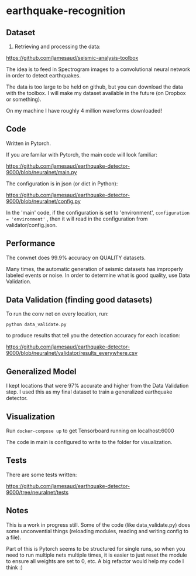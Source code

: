# earthquake-recognition


## Dataset

1. Retrieving and processing the data:

https://github.com/jamesaud/seismic-analysis-toolbox

The idea is to feed in Spectrogram images to a convolutional neural network in order to detect earthquakes.

The data is too large to be held on github, but you can download the data with the toolbox. I will make my dataset available in the future (on Dropbox or something).

On my machine I have roughly 4 million waveforms downloaded!

## Code

Written in Pytorch.

If you are familar with Pytorch, the main code will look familiar:

https://github.com/jamesaud/earthquake-detector-9000/blob/neuralnet/main.py

The configuration is in json (or dict in Python):

https://github.com/jamesaud/earthquake-detector-9000/blob/neuralnet/config.py

In the 'main' code, if the configuration is set to 'environment', `configuration = 'environment'` , then it will read in the configuration from validator/config.json.



## Performance

The convnet does 99.9% accuracy on QUALITY datasets. 

Many times, the automatic generation of seismic datasets has improperly labeled events or noise. In order to determine what is good quality, use Data Validation. 

## Data Validation (finding good datasets)

To run the conv net on every location, run:

`python data_validate.py`

to produce results that tell you the detection accuracy for each location:

https://github.com/jamesaud/earthquake-detector-9000/blob/neuralnet/validator/results_everywhere.csv

## Generalized Model

I kept locations that were 97% accurate and higher from the Data Validation step. I used this as my final dataset to train a generalized earthquake detector.

## Visualization

Run `docker-compose up` to get Tensorboard running on localhost:6000

The code in main is configured to write to the folder for visualization.

## Tests

There are some tests written:

https://github.com/jamesaud/earthquake-detector-9000/tree/neuralnet/tests

## Notes

This is a work in progress still. Some of the code (like data_validate.py) does some unconvential things (reloading modules, reading and writing config to a file). 

Part of this is Pytorch seems to be structured for single runs, so when you need to run multiple nets multiple times, it is easier to just reset the module to ensure all weights are set to 0, etc. A big refactor would help my code I think :)
